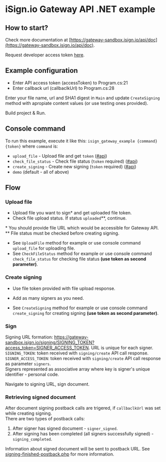 # iSign.io Gateway API .NET example

## How to start? 

Check more documentation at  [https://gateway-sandbox.isign.io/api/doc](https://gateway-sandbox.isign.io/api/doc).

Request developer access token [here](https://www.isign.io/services/contacts#request-access).

## Example configuration
- Enter API access token (accessToken) to Program.cs:21
- Enter callback url (callbaclkUrl) to Program.cs:28

Enter your file name, url and SHA1 digest in `Main` and update `CreateSigning` method with apropiate content values (or use testing ones provided).

Build project & Run.

## Console command

To run this example, execute it like this: `isign_gateway_example {command} {token}` where `command` is:
* `upload_file` - Upload file and get `token` ([#api](https://gateway-sandbox.isign.io/api/doc#_api_upload))
* `check_file_status` - Check file status (`token` required) ([#api](https://gateway-sandbox.isign.io/api/doc#_api_upload_status)) 
* `create_signing` - Create new signing (`token` required) ([#api](https://gateway-sandbox.isign.io/api/doc#_api_signing_create))
* `demo` (default - all of above)

## Flow

### Upload file
- Upload file you want to sign* and get uploaded file token.
- Check file upload status. If status `uploaded`\*\*, continue.

\* You should provide file URL which would be accessible for Gateway API.  
\*\* File status must be checked before creating signing.

- See `UploadFile` method for example or use console command `upload_file` for uploading file. 
- See `CheckFileStatus` method for example or use console command `check_file_status` for checking file status **(use token as second parameter)**.

### Create signing
- Use file token provided with file upload response.
- Add as many signers as you need.

- See `CreateSigning` method for example or use console command `create_signing` for creating signing  **(use token as second parameter)**.

### Sign
Signing URL formation: https://gateway-sandbox.isign.io/signing/SIGNING_TOKEN?access_token=SIGNER_ACCESS_TOKEN.
URL is unique for each signer.  
`SIGNING_TOKEN`: token received with `signing/create` API call response.  
`SIGNER_ACCESS_TOKEN`: token received with `signing/create` API call response as parameter `signers`.  
Signers represented as associative array where key is signer's unique identifier - personal code.  

Navigate to signing URL, sign document.  


### Retrieving signed document
After document signing postback calls are trigered, if `callbaclkUrl` was set while creating signing.  
There are two types of postback calls:
1. After signer has signed document - `signer_signed`.
2. After signing has been completed (all signers successfully signed) - `signing_completed`.

Information about signed document will be sent to postback URL. See [signing-finished-postback.php](https://github.com/isign/gateway-php-example/blob/master/signing-finished-postback.php) for more information.
